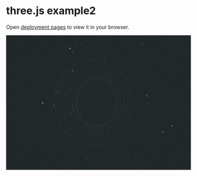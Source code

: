 # three.js example2

Open [deployment pages](https://guamegi.github.io/threejs-test2/) to view it in your browser.

<img width="1676" alt="image" src="image.png">
